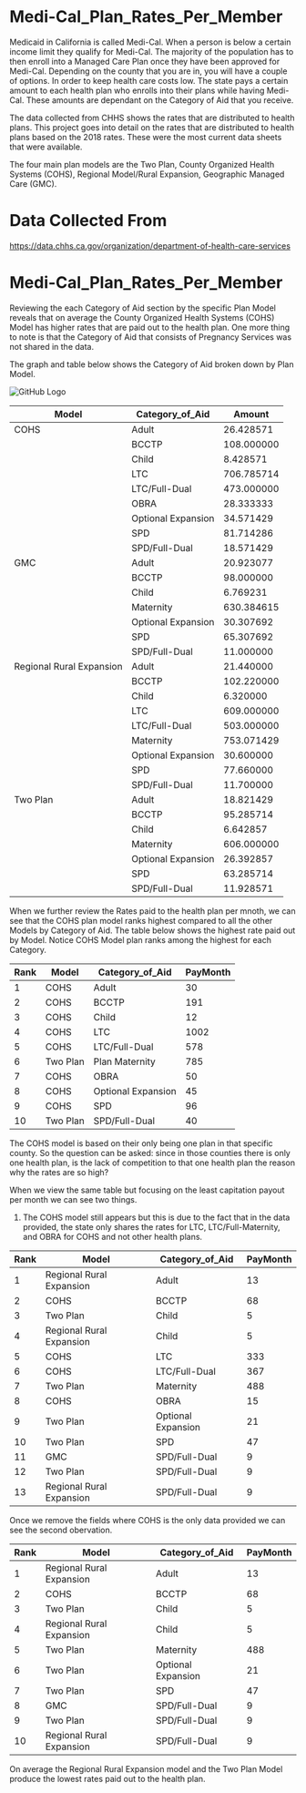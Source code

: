 # Medi-Cal_Plan_Rates_Per_Member
Medicaid in California is called Medi-Cal. When a person is below a certain income limit they qualify for Medi-Cal. The majority of the population has to then enroll into a Managed Care Plan once they have been approved for Medi-Cal. Depending on the county that you are in, you will have a couple of options. In order to keep health care costs low. The state pays a certain amount to each health plan who enrolls into their plans while having Medi-Cal. These amounts are dependant on the Category of Aid that you receive. 


The data collected from CHHS shows the rates that are distributed to health plans. This project goes into detail on the rates that are distributed to health plans based on the 2018 rates. These were the most current data sheets that were available. 

The four main plan models are the Two Plan, County Organized Health Systems (COHS), Regional Model/Rural Expansion, Geographic Managed Care (GMC).

# Data Collected From

https://data.chhs.ca.gov/organization/department-of-health-care-services

# Medi-Cal_Plan_Rates_Per_Member
Reviewing the each Category of Aid section by the specific Plan Model reveals that on average the County Organized Health Systems (COHS) Model has higher rates that are paid out to the health plan. One more thing to note is that the Category of Aid that consists of Pregnancy Services was not shared in the data. 

The graph and table below shows the Category of Aid broken down by Plan Model. 



![GitHub Logo](https://user-images.githubusercontent.com/66391137/84869122-7d952080-b032-11ea-9792-d38170405b69.png)

|Model                     |Category_of_Aid      |Amount     |
| -------------------------- | ---------------------| ----------- | 
| COHS                     |Adult                |  26.428571|
|                          |BCCTP                | 108.000000|
|                          |Child                |   8.428571|
|                          |LTC                  | 706.785714|
|                          |LTC/Full-Dual        | 473.000000|
|                          |OBRA                 |  28.333333|
|                          |Optional Expansion   |  34.571429|
|                          |SPD                  |  81.714286|
|                          |SPD/Full-Dual        |  18.571429|
| GMC                      |Adult                |  20.923077|
|                          |BCCTP                |  98.000000|
|                          |Child                |   6.769231|
|                          |Maternity            | 630.384615|
|                          |Optional Expansion   |  30.307692|
|                          |SPD                  |  65.307692|
|                          |SPD/Full-Dual        |  11.000000|
| Regional Rural Expansion |Adult                |  21.440000|
|                          |BCCTP                | 102.220000|
|                          |Child                |   6.320000|
|                          |LTC                  | 609.000000|
|                          |LTC/Full-Dual        | 503.000000|
|                          |Maternity            | 753.071429|
|                          |Optional Expansion   |  30.600000|
|                          |SPD                  |  77.660000|
|                          |SPD/Full-Dual        |  11.700000|
| Two Plan                 |Adult                |  18.821429|
|                          |BCCTP                |  95.285714|
|                          |Child                |   6.642857|
|                          |Maternity            | 606.000000|
|                          |Optional Expansion   |  26.392857|
|                          |SPD                  |  63.285714|
|                          |SPD/Full-Dual        |  11.928571|

When we further review the Rates paid to the health plan per mnoth, we can see that the COHS plan model ranks highest compared to all the other Models by Category of Aid. The table below shows the highest rate paid out by Model. Notice COHS Model plan ranks among the highest for each Category. 

| Rank | Model	| Category_of_Aid	| PayMonth
| ---    | --- | ---  | --- |
| 1	 | COHS	| Adult	              | 30
| 2	 | COHS	| BCCTP	              | 191
| 3	 | COHS	| Child	              | 12
| 4	 | COHS	| LTC	                | 1002
| 5	 | COHS	| LTC/Full-Dual	      | 578
| 6	 | Two Plan  | Plan	Maternity	    | 785
| 7 | COHS	| OBRA	              | 50
| 8 | COHS	| Optional Expansion	| 45
| 9 | COHS	| SPD	                | 96
| 10 | Two Plan	| SPD/Full-Dual	| 40

The COHS model is based on their only being one plan in that specific county. So the question can be asked: since in those counties there is only one health plan, is the lack of competition to that one health plan the reason why the rates are so high?

When we view the same table but focusing on the least capitation payout per month we can see two things. 
1. The COHS model still appears but this is due to the fact that in the data provided, the state only shares the rates for LTC, LTC/Full-Maternity, and OBRA for COHS and not other health plans. 


| Rank | Model	| Category_of_Aid	| PayMonth
| --- | --- | --- | --- |
| 1	 | Regional Rural Expansion	| Adult |	13
| 2	 | COHS	| BCCTP	| 68
| 3	 | Two Plan |	Child	| 5
| 4	 | Regional Rural Expansion	| Child	| 5
| 5	 | COHS	| LTC	| 333
| 6	 | COHS	| LTC/Full-Dual	| 367
| 7	 | Two Plan	| Maternity	| 488
| 8 | COHS	| OBRA	| 15
| 9 | Two Plan	| Optional Expansion	| 21
| 10 | Two Plan	| SPD	| 47
| 11 | GMC	| SPD/Full-Dual	| 9
| 12 | Two Plan	| SPD/Full-Dual	| 9
| 13 | Regional Rural Expansion	| SPD/Full-Dual	| 9

Once we remove the fields where COHS is the only data provided we can see the second obervation. 

| Rank | Model	| Category_of_Aid	| PayMonth
| --- | --- | --- | --- |
| 1	 | Regional Rural Expansion	| Adult |	13
| 2	 | COHS	| BCCTP	| 68
| 3	 | Two Plan |	Child	| 5
| 4	 | Regional Rural Expansion	| Child	| 5
| 5	 | Two Plan	| Maternity	| 488
| 6 | Two Plan	| Optional Expansion	| 21
| 7 | Two Plan	| SPD	| 47
| 8 | GMC	| SPD/Full-Dual	| 9
| 9 | Two Plan	| SPD/Full-Dual	| 9
| 10 | Regional Rural Expansion	| SPD/Full-Dual	| 9

On average the Regional Rural Expansion model and the Two Plan Model produce the lowest rates paid out to the health plan. 



